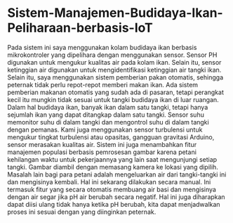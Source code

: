 # Sistem-Manajemen-Budidaya-Ikan-Peliharaan-berbasis-IoT
Pada sistem ini saya menggunakan kolam budidaya ikan berbasis mikrokontroler yang dipelihara dengan menggunakan sensor. Sensor PH digunakan untuk mengukur kualitas air pada kolam ikan. Selain itu, sensor ketinggian air digunakan untuk mengidentifikasi ketinggian air tangki ikan. Selain itu, saya menggunakan sistem pemberian pakan otomatis, sehingga peternak tidak perlu repot-repot memberi makan ikan. Ada sistem pemberian makanan otomatis yang sudah ada di pasaran, tetapi perangkat kecil itu mungkin tidak sesuai untuk tangki budidaya ikan di luar ruangan. Dalam hal budidaya ikan, banyak ikan dalam satu tangki, tetapi hanya sejumlah ikan yang dapat ditangkap dalam satu tangki. Sensor suhu memonitor suhu di dalam tangki dan mengontrol suhu di dalam tangki dengan pemanas. Kami juga menggunakan sensor turbulensi untuk mengukur tingkat turbulensi atau opasitas, gangguan gravitasi Arduino, sensor merasakan kualitas air. Sistem ini juga menambahkan fitur manajemen populasi berbasis pemrosesan gambar karena petani kehilangan waktu untuk pekerjaannya yang lain saat mengunjungi setiap tangki. Gambar diambil dengan memasang kamera ke lokasi yang dipilih. Masalah lain bagi para petani adalah mengeluarkan air dari tangki-tangki ini dan mengisinya kembali. Hal ini sekarang dilakukan secara manual. Ini termasuk fitur yang secara otomatis membuang air basi dan mengisinya dengan air segar jika pH air berubah secara negatif. Hal ini juga diharapkan dapat diisi ulang tidak hanya ketika pH berubah, kita dapat menjadwalkan proses ini sesuai dengan yang diinginkan peternak.
